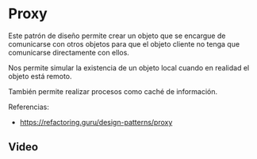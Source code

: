 # Proxy

Este patrón de diseño permite crear un objeto que se encargue de comunicarse con otros objetos para que el objeto cliente no tenga que comunicarse directamente con ellos.

Nos permite simular la existencia de un objeto local cuando en realidad el objeto está remoto.

También permite realizar procesos como caché de información.

Referencias:
* https://refactoring.guru/design-patterns/proxy

## Video

